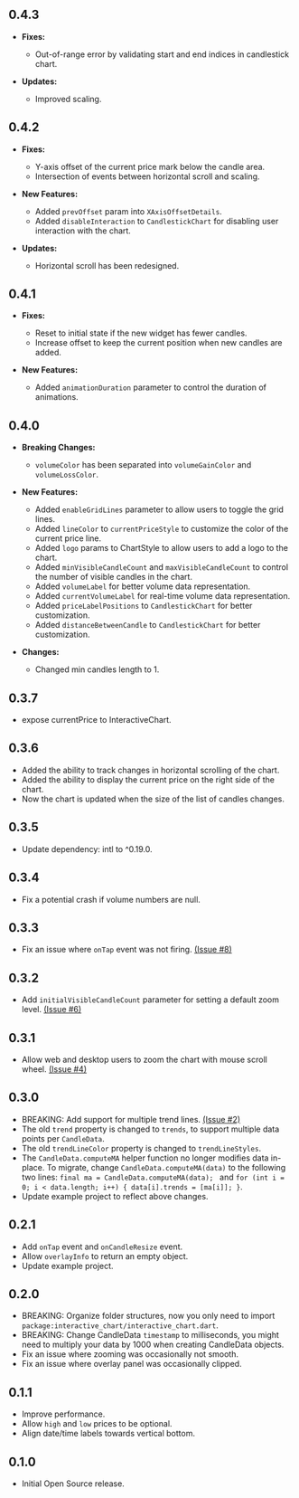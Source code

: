 ## 0.4.3

* **Fixes:**
  * Out-of-range error by validating start and end indices in candlestick chart.

* **Updates:**
  * Improved scaling.

## 0.4.2

* **Fixes:**
  * Y-axis offset of the current price mark below the candle area.
  * Intersection of events between horizontal scroll and scaling.

* **New Features:**
  * Added `prevOffset` param into `XAxisOffsetDetails`.
  * Added `disableInteraction` to `CandlestickChart` for disabling user interaction with the chart.

* **Updates:**
  * Horizontal scroll has been redesigned.

## 0.4.1

* **Fixes:**
  * Reset to initial state if the new widget has fewer candles.
  * Increase offset to keep the current position when new candles are added.

* **New Features:**
  * Added `animationDuration` parameter to control the duration of animations.

## 0.4.0

* **Breaking Changes:**
    * `volumeColor` has been separated into `volumeGainColor` and `volumeLossColor`.

* **New Features:**
    * Added `enableGridLines` parameter to allow users to toggle the grid lines.
    * Added `lineColor` to `currentPriceStyle` to customize the color of the current price line.
    * Added `logo` params to ChartStyle  to allow users to add a logo to the chart.
    * Added `minVisibleCandleCount` and `maxVisibleCandleCount` to control the number of visible candles in the chart.
    * Added `volumeLabel` for better volume data representation.
    * Added `currentVolumeLabel` for real-time volume data representation.
    * Added `priceLabelPositions` to `CandlestickChart` for better customization.
    * Added `distanceBetweenCandle` to `CandlestickChart` for better customization.
  
* **Changes:**
    * Changed min candles length to 1.

## 0.3.7

* expose currentPrice to InteractiveChart.

## 0.3.6

* Added the ability to track changes in horizontal scrolling of the chart.
* Added the ability to display the current price on the right side of the chart.
* Now the chart is updated when the size of the list of candles changes.

## 0.3.5

* Update dependency: intl to ^0.19.0.

## 0.3.4

* Fix a potential crash if volume numbers are null.

## 0.3.3

* Fix an issue where `onTap` event was not
  firing. [(Issue #8)](https://github.com/fluttercandies/flutter-interactive-chart/issues/8)

## 0.3.2

* Add `initialVisibleCandleCount` parameter for setting a default zoom
  level. [(Issue #6)](https://github.com/fluttercandies/flutter-interactive-chart/issues/6)

## 0.3.1

* Allow web and desktop users to zoom the chart with mouse scroll
  wheel. [(Issue #4)](https://github.com/fluttercandies/flutter-interactive-chart/issues/4)

## 0.3.0

* BREAKING: Add support for multiple trend
  lines. [(Issue #2)](https://github.com/fluttercandies/flutter-interactive-chart/issues/2)
* The old `trend` property is changed to `trends`, to support multiple data points per `CandleData`.
* The old `trendLineColor` property is changed to `trendLineStyles`.
* The `CandleData.computeMA` helper function no longer modifies data in-place. To migrate,
  change `CandleData.computeMA(data)` to the following two lines:
  `final ma = CandleData.computeMA(data); ` and
  `for (int i = 0; i < data.length; i++) { data[i].trends = [ma[i]]; }`.
* Update example project to reflect above changes.

## 0.2.1

* Add `onTap` event and `onCandleResize` event.
* Allow `overlayInfo` to return an empty object.
* Update example project.

## 0.2.0

* BREAKING: Organize folder structures, now you only need to
  import `package:interactive_chart/interactive_chart.dart`.
* BREAKING: Change CandleData `timestamp` to milliseconds, you might need to multiply your data by
  1000 when creating CandleData objects.
* Fix an issue where zooming was occasionally not smooth.
* Fix an issue where overlay panel was occasionally clipped.

## 0.1.1

* Improve performance.
* Allow `high` and `low` prices to be optional.
* Align date/time labels towards vertical bottom.

## 0.1.0

* Initial Open Source release.
